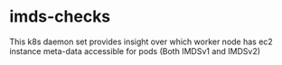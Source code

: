 # imds-checks
This k8s daemon set provides insight over which worker node has ec2 instance meta-data accessible for pods  (Both IMDSv1 and IMDSv2) 
